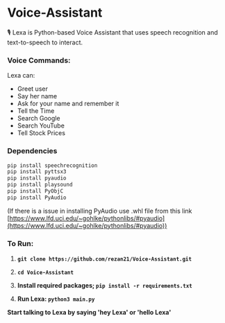 # Voice-Assistant

🎙️ Lexa is Python-based Voice Assistant that uses speech recognition and text-to-speech to interact.

### Voice Commands:

Lexa can:

- Greet user
- Say her name
- Ask for your name and remember it
- Tell the Time
- Search Google
- Search YouTube
- Tell Stock Prices

### Dependencies

```bash
pip install speechrecognition
pip install pyttsx3
pip install pyaudio
pip install playsound
pip install PyObjC
pip install PyAudio
```
(If there is a issue in installing PyAudio use .whl file from this link [https://www.lfd.uci.edu/~gohlke/pythonlibs/#pyaudio](https://www.lfd.uci.edu/~gohlke/pythonlibs/#pyaudio))  

### To Run:

1. __```git clone https://github.com/rezan21/Voice-Assistant.git```__

2. __```cd Voice-Assistant```__

3. __Install required packages; ```pip install -r requirements.txt```__

4. __Run Lexa: ```python3 main.py```__

__Start talking to Lexa by saying 'hey Lexa' or 'hello Lexa'__

